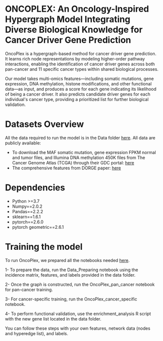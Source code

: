 # ONCOPLEX: An Oncology-Inspired Hypergraph Model Integrating Diverse Biological Knowledge for Cancer Driver Gene Prediction
OncoPlex is a hypergraph-based method for cancer driver gene prediction. It learns rich node representations by modeling higher-order pathway interactions, enabling the identification of cancer driver genes across both pan-cancer and 11 specific cancer types within shared biological processes.

Our model takes multi-omics features—including somatic mutations, gene expression, DNA methylation, histone modifications, and other functional data—as input, and produces a score for each gene indicating its likelihood of being a cancer driver. It also predicts candidate driver genes for each individual's cancer type, providing a prioritized list for further biological validation.

# Datasets Overview 
All the data required to run the model is in the Data folder [here](https://github.com/etab12/OncoPlex/tree/029ef7a69ec6fc0483ff39d79ee88d74639eb0c5/Data).
All data are publicly available:
 - To download the MAF somatic mutation, gene expression FPKM normal and tumor files, and Illumina DNA methylation 450K files from The Cancer Genome Atlas (TCGA) through their GDC portal:
   [here](https://portal.gdc.cancer.gov/)
 - The comprehensive features from DORGE paper: [here](https://www.science.org/doi/10.1126/sciadv.aba6784)

# Dependencies 
 - Python >=3.7
 - Numpy==2.0.2
 - Pandas==2.2.2
 - sklearn==1.6.1
 - pytorch==2.6.0
 - pytorch geometric==2.6.1
   

# Training the model
To run OncoPlex, we prepared all the notebooks needed [here](https://github.com/etab12/OncoPlex/tree/029ef7a69ec6fc0483ff39d79ee88d74639eb0c5/src).

  1- To prepare the data, run the Data_Preparing notebook using the incidence matrix, features, and labels provided in the data folder.

  2- Once the graph is constructed, run the OncoPlex_pan_cancer notebook for pan-cancer training.

  3- For cancer-specific training, run the OncoPlex_cancer_specific notebook.

  4- To perform functional validation, use the enrichment_analysis R script with the new gene list located in the data folder.

You can follow these steps with your own features, network data (nodes and hyperedge list), and labels.

